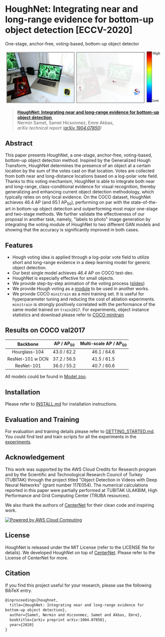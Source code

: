 # HoughNet: Integrating near and long-range evidence for bottom-up object detection [ECCV-2020]

One-stage, anchor-free, voting-based, bottom-up object detector

<img src="readme/teaser.png" width="550">

> [**HoughNet: Integrating near and long-range evidence for bottom-up object detection**](http://arxiv.org/abs/1904.07850),            
> Nermin Samet, Samet Hicsonmez, Emre Akbas,        
> *arXiv technical report ([arXiv 1904.07850](http://arxiv.org/abs/1904.07850))*         

## Abstract
This paper presents HoughNet, a one-stage, anchor-free, voting-based,
bottom-up object detection method. Inspired by the Generalized Hough Transform,
HoughNet determines the presence of an object at a certain location by the sum of the
votes cast on that location. Votes are collected from both near and long-distance locations
based on a log-polar vote field. Thanks to this voting mechanism, HoughNet is able to integrate both near and long-range,
class-conditional evidence for visual recognition, thereby generalizing and enhancing current object detection methodology, which typically relies on only local evidence. On the COCO dataset, HoughNet achieves 46.4 AP (and 65.1 AP<sub>50</sub>), performing on par with the state-of-the-art in bottom-up object detection and outperforming most  major one-stage and two-stage methods. We further validate the effectiveness of our proposal in another task, namely, "labels to photo" image generation by integrating the voting module of HoughNet to two different GAN models and showing that the accuracy is significantly improved in both cases. 

## Features
- Hough voting idea is applied through a log-polar vote field to utilize short and long-range evidence in a deep
learning model for generic object detection.
- Our best single model achieves *46.4* AP on COCO test-dev.
- HoughNet is especially effective for small objects.
- We provide step-by-step animation of the voting process ([slides](https://docs.google.com/presentation/d/1TI9gL3RC7URcNI7C72xxBiozbd2aNnYGTPAzU-BNbbo/edit?usp=sharing))
- We provide Hough voting as a [module](src/lib/models/networks/hough_module.py) to be used in another works.
- We provide COCO `minitrain` as a mini training set. It is useful for hyperparameter tuning and reducing the cost of ablation experiments. `minitrain` is strongly  positively correlated with the performance of the same model trained on `train2017`. For experiments, object instance statistics and download please refer to [COCO minitrain](https://github.com/giddyyupp/coco-minitrain)


## Results on COCO val2017

| Backbone        | AP / AP<sub>50</sub> | Multi-scale AP / AP<sub>50</sub> |
|:---------------:|:----------:|:----------------------:|
|Hourglass-104    | 43.0 / 62.2 |  46.1 / 64.6         |
|ResNet-101 w DCN | 37.2 / 56.5 |  41.5 / 61.5         |
|ResNet-101       | 36.0 / 55.2 |  40.7 / 60.6         |

All models could be found in [Model zoo](readme/MODEL_ZOO.md).

## Installation

Please refer to [INSTALL.md](readme/INSTALL.md) for installation instructions.

## Evaluation and Training

For evaluation and training details please refer to [GETTING_STARTED.md](readme/GETTING_STARTED.md).
You could find test and train scripts for all the experiments in the [experiments](experiments).

## Acknowledgement

This work was supported by the AWS Cloud Credits for Research program and by the Scientific and Technological Research Council of Turkey
(TUBITAK) through the project titled "Object Detection in Videos with Deep Neural Networks" (grant number 117E054).
The numerical calculations reported in this paper were partially performed at TUBITAK ULAKBIM,  High Performance and Grid Computing Center (TRUBA resources).

We also thank the authors of [CenterNet](https://github.com/xingyizhou/CenterNet) for their clean code and inspiring work.

<a href="https://aws.amazon.com/what-is-cloud-computing"><img src="https://d0.awsstatic.com/logos/powered-by-aws.png" alt="Powered by AWS Cloud Computing"></a>

## License

HoughNet is released under the MIT License (refer to the LICENSE file for details).
We developed HoughNet on top of [CenterNet](https://github.com/xingyizhou/CenterNet).
Please refer to the License of CenterNet for more.

## Citation

If you find this project useful for your research, please use the following BibTeX entry.

    @inproceedings{houghnet,
      title={HoughNet: Integrating near and long-range evidence for bottom-up object detection},
      author={Samet, Nermin and Hicsonmez, Samet and Akbas, Emre},
      booktitle={arXiv preprint arXiv:1904.07850},
      year={2020}
    }
